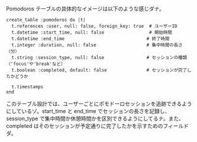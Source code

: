 Pomodoros テーブルの具体的なイメージは以下のような感じダナ。
```
create_table :pomodoros do |t|
  t.references :user, null: false, foreign_key: true  # ユーザーID
  t.datetime :start_time, null: false                 # 開始時間
  t.datetime :end_time                               # 終了時間
  t.integer :duration, null: false                   # 集中時間の長さ（分）
  t.string :session_type, null: false                # セッションの種類（'focus'や'break'など）
  t.boolean :completed, default: false               # セッションが完了したかどうか

  t.timestamps
end
```
このテーブル設計では、ユーザーごとにポモドーロセッションを追跡できるようにしているゾ。start_time と end_time でセッションの長さを記録し、session_type で集中時間か休憩時間かを区別できるようにしてるナ。また、completed はそのセッションが予定通りに完了したかを示すためのフィールドダ。

